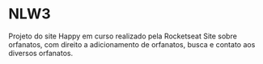 # NLW3
Projeto do site Happy em curso realizado pela Rocketseat
 Site sobre orfanatos, com direito a adicionamento de orfanatos, busca e contato aos diversos orfanatos.
